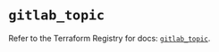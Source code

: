 # `gitlab_topic`

Refer to the Terraform Registry for docs: [`gitlab_topic`](https://registry.terraform.io/providers/gitlabhq/gitlab/16.7.0/docs/resources/topic).
